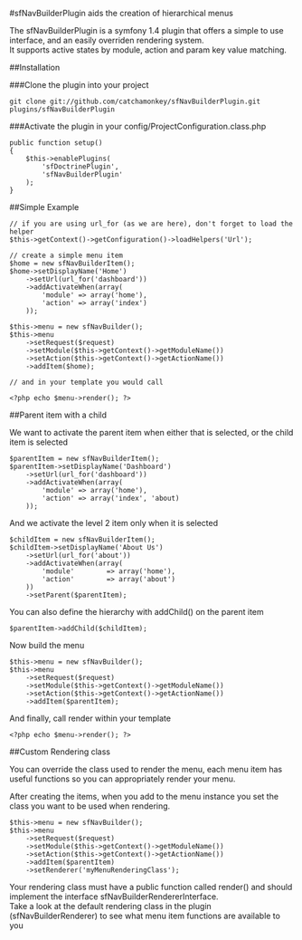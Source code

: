 #sfNavBuilderPlugin aids the creation of hierarchical menus

The sfNavBuilderPlugin is a symfony 1.4 plugin that offers a simple to use interface, 
and an easily overriden rendering system.  
It supports active states by module, action and param key value matching.

##Installation

###Clone the plugin into your project

    git clone git://github.com/catchamonkey/sfNavBuilderPlugin.git plugins/sfNavBuilderPlugin

###Activate the plugin in your config/ProjectConfiguration.class.php

    public function setup()
    {
        $this->enablePlugins(
            'sfDoctrinePlugin',
            'sfNavBuilderPlugin'
        );
    }

##Simple Example

    // if you are using url_for (as we are here), don't forget to load the helper
    $this->getContext()->getConfiguration()->loadHelpers('Url');

    // create a simple menu item
    $home = new sfNavBuilderItem();
    $home->setDisplayName('Home')
        ->setUrl(url_for('dashboard'))
        ->addActivateWhen(array(
            'module' => array('home'),
            'action' => array('index')
        ));

    $this->menu = new sfNavBuilder();
    $this->menu
        ->setRequest($request)
        ->setModule($this->getContext()->getModuleName())
        ->setAction($this->getContext()->getActionName())
        ->addItem($home);
    
    // and in your template you would call
    
    <?php echo $menu->render(); ?>

##Parent item with a child

We want to activate the parent item when either that is selected, or the child
item is selected

    $parentItem = new sfNavBuilderItem();
    $parentItem->setDisplayName('Dashboard')
        ->setUrl(url_for('dashboard'))
        ->addActivateWhen(array(
            'module' => array('home'),
            'action' => array('index', 'about)
        ));

And we activate the level 2 item only when it is selected

    $childItem = new sfNavBuilderItem();
    $childItem->setDisplayName('About Us')
        ->setUrl(url_for('about'))
        ->addActivateWhen(array(
            'module'        => array('home'),
            'action'        => array('about')
        ))
        ->setParent($parentItem);

You can also define the hierarchy with addChild() on the parent item

    $parentItem->addChild($childItem);

Now build the menu

    $this->menu = new sfNavBuilder();
    $this->menu
        ->setRequest($request)
        ->setModule($this->getContext()->getModuleName())
        ->setAction($this->getContext()->getActionName())
        ->addItem($parentItem);

And finally, call render within your template

    <?php echo $menu->render(); ?>
    
##Custom Rendering class

You can override the class used to render the menu, each menu item has useful
functions so you can appropriately render your menu.

After creating the items, when you add to the menu instance you set the class you 
want to be used when rendering.

    $this->menu = new sfNavBuilder();
    $this->menu
        ->setRequest($request)
        ->setModule($this->getContext()->getModuleName())
        ->setAction($this->getContext()->getActionName())
        ->addItem($parentItem)
        ->setRenderer('myMenuRenderingClass');

Your rendering class must have a public function called render() and should implement the 
interface sfNavBuilderRendererInterface.  
Take a look at the default rendering class in the plugin (sfNavBuilderRenderer) to see what menu item 
functions are available to you